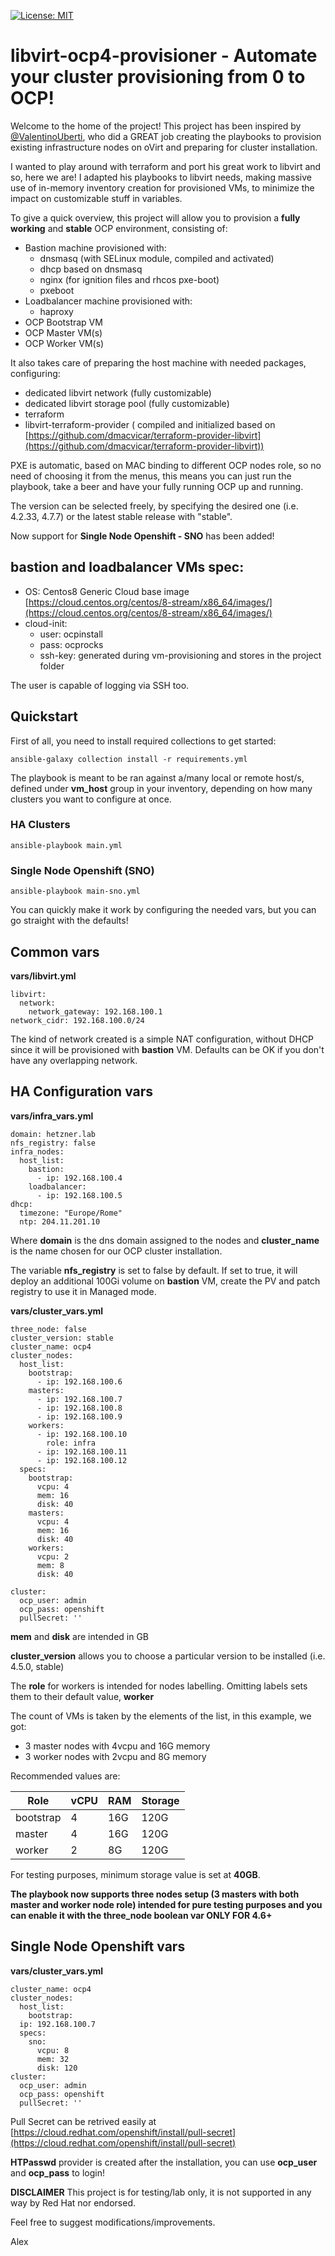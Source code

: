 [![License: MIT](https://img.shields.io/badge/License-MIT-yellow.svg)](https://opensource.org/licenses/MIT)

# libvirt-ocp4-provisioner - Automate your cluster provisioning from 0 to OCP!
Welcome to the home of the project!
This project has been inspired by [@ValentinoUberti](https://github.com/ValentinoUberti), who did a GREAT job creating the playbooks to provision existing infrastructure nodes on oVirt and preparing for cluster installation.  

I wanted to play around with terraform and port his great work to libvirt and so, here we are! I adapted his playbooks to libvirt needs, making massive use of in-memory inventory creation for provisioned VMs, to minimize the impact on customizable stuff in variables.

To give a quick overview, this project will allow you to provision a **fully working** and **stable** OCP environment, consisting of:

- Bastion machine provisioned with:
	- dnsmasq (with SELinux module, compiled and activated) 
	- dhcp based on dnsmasq
	- nginx (for ignition files and rhcos pxe-boot)
	- pxeboot
- Loadbalancer machine provisioned with:
	- haproxy
- OCP Bootstrap VM
- OCP Master VM(s)
- OCP Worker VM(s)

It also takes care of preparing the host machine with needed packages, configuring:
- dedicated libvirt network (fully customizable)
- dedicated libvirt storage pool (fully customizable) 
- terraform 
- libvirt-terraform-provider ( compiled and initialized based on [https://github.com/dmacvicar/terraform-provider-libvirt](https://github.com/dmacvicar/terraform-provider-libvirt))

PXE is automatic, based on MAC binding to different OCP nodes role, so no need of choosing it from the menus, this means you can just run the playbook, take a beer and have your fully running OCP up and running.

The version can be selected freely, by specifying the desired one (i.e. 4.2.33, 4.7.7) or the latest stable release with "stable".

Now support for **Single Node Openshift - SNO** has been added!
## **bastion** and **loadbalancer** VMs spec:

- OS: Centos8 Generic Cloud base image [https://cloud.centos.org/centos/8-stream/x86_64/images/](https://cloud.centos.org/centos/8-stream/x86_64/images/)  
- cloud-init:   
  - user: ocpinstall  
  - pass: ocprocks  
  - ssh-key: generated during vm-provisioning and stores in the project folder  

The user is capable of logging via SSH too.  

## Quickstart


First of all, you need to install required collections to get started:

    ansible-galaxy collection install -r requirements.yml

The playbook is meant to be ran against a/many local or remote host/s, defined under **vm_host** group in your inventory, depending on how many clusters you want to configure at once.  

### HA Clusters

    ansible-playbook main.yml

### Single Node Openshift (SNO)

    ansible-playbook main-sno.yml

You can quickly make it work by configuring the needed vars, but you can go straight with the defaults!

## Common vars

**vars/libvirt.yml**

    libvirt:                       
      network:                     
        network_gateway: 192.168.100.1
	network_cidr: 192.168.100.0/24

The kind of network created is a simple NAT configuration, without DHCP since it will be provisioned with **bastion** VM. Defaults can be OK if you don't have any overlapping network.

## HA Configuration vars

**vars/infra_vars.yml**

    domain: hetzner.lab
    nfs_registry: false
    infra_nodes:
      host_list:
        bastion:
          - ip: 192.168.100.4
        loadbalancer:
          - ip: 192.168.100.5
    dhcp:
      timezone: "Europe/Rome"
      ntp: 204.11.201.10

Where **domain** is the dns domain assigned to the nodes and **cluster_name** is the name chosen for our OCP cluster installation.

The variable **nfs_registry** is set to false by default. If set to true, it will deploy an additional 100Gi volume on **bastion** VM, create the PV and patch registry to use it in Managed mode.

**vars/cluster_vars.yml**

    three_node: false
    cluster_version: stable
    cluster_name: ocp4
    cluster_nodes:
      host_list:
        bootstrap:
          - ip: 192.168.100.6
        masters:
          - ip: 192.168.100.7
          - ip: 192.168.100.8
          - ip: 192.168.100.9
        workers:
          - ip: 192.168.100.10
            role: infra
          - ip: 192.168.100.11
          - ip: 192.168.100.12
      specs:
        bootstrap:
          vcpu: 4
          mem: 16
          disk: 40
        masters:
          vcpu: 4
          mem: 16
          disk: 40	  
        workers:
          vcpu: 2
          mem: 8
          disk: 40
            
    cluster:
      ocp_user: admin
      ocp_pass: openshift
      pullSecret: ''

**mem** and **disk** are intended in GB

**cluster_version** allows you to choose a particular version to be installed (i.e. 4.5.0, stable)

The **role** for workers is intended for nodes labelling. Omitting labels sets them to their default value, **worker**

The count of VMs is taken by the elements of the list, in this example, we got:

- 3 master nodes with 4vcpu and 16G memory
- 3 worker nodes with 2vcpu and 8G memory  

Recommended values are:

| Role | vCPU | RAM | Storage |
|--|--|--|--|
| bootstrap | 4 | 16G | 120G |
| master | 4 | 16G | 120G |
| worker | 2 | 8G | 120G |

For testing purposes, minimum storage value is set at **40GB**.

**The playbook now supports three nodes setup (3 masters with both master and worker node role) intended for pure testing purposes and you can enable it with the three_node boolean var ONLY FOR 4.6+** 

## Single Node Openshift vars

**vars/cluster_vars.yml**

    cluster_name: ocp4
    cluster_nodes:
      host_list:
        bootstrap:
	  ip: 192.168.100.7
      specs:
        sno:
          vcpu: 8
          mem: 32
          disk: 120            
    cluster:
      ocp_user: admin
      ocp_pass: openshift
      pullSecret: ''

Pull Secret can be retrived easily at [https://cloud.redhat.com/openshift/install/pull-secret](https://cloud.redhat.com/openshift/install/pull-secret)  

**HTPasswd** provider is created after the installation, you can use **ocp_user** and **ocp_pass** to login!

**DISCLAIMER**
This project is for testing/lab only, it is not supported in any way by Red Hat nor endorsed.

Feel free to suggest modifications/improvements.

Alex
